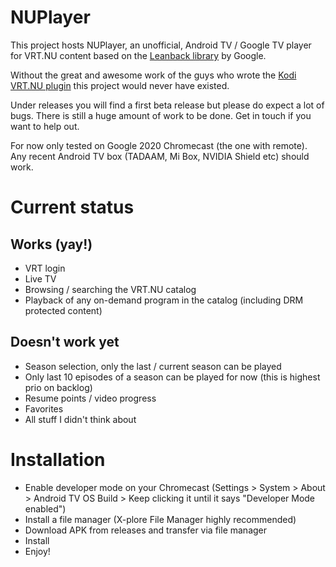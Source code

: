 # NUPlayer

This project hosts NUPlayer, an unofficial, Android TV / Google TV player for VRT.NU content based on the [Leanback library](https://github.com/android/tv-samples) by Google.

Without the great and awesome work of the guys who wrote the [Kodi VRT.NU plugin](https://github.com/add-ons/plugin.video.vrt.nu/) this project would never have existed.

Under releases you will find a first beta release but please do expect a lot of bugs. There is still a huge amount of work to be done. Get in touch if you want to help out.

For now only tested on Google 2020 Chromecast (the one with remote). Any recent Android TV box (TADAAM, Mi Box, NVIDIA Shield etc) should work.

# Current status

## Works (yay!)

- VRT login
- Live TV
- Browsing / searching the VRT.NU catalog
- Playback of any on-demand program in the catalog (including DRM protected content)

## Doesn't work yet

- Season selection, only the last / current season can be played
- Only last 10 episodes of a season can be played for now (this is highest prio on backlog)
- Resume points / video progress
- Favorites
- All stuff I didn't think about

# Installation

- Enable developer mode on your Chromecast (Settings > System > About > Android TV OS Build > Keep clicking it until it says "Developer Mode enabled")
- Install a file manager (X-plore File Manager highly recommended)
- Download APK from releases and transfer via file manager
- Install
- Enjoy!

